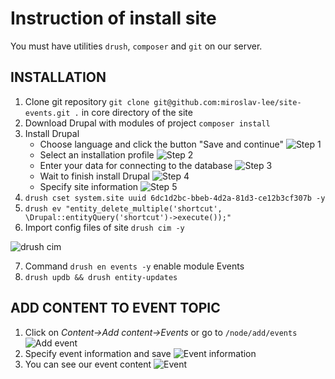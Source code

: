 # Instruction of install site
You must have utilities `drush`, `composer` and `git` on our server.

## INSTALLATION
1. Clone git repository `git clone git@github.com:miroslav-lee/site-events.git .` in core directory of the site
2. Download Drupal with modules of project `composer install`
3. Install Drupal
    * Choose language and click the button "Save and continue"
    ![Step 1](https://i.paste.pics/1234cc059b8d92b4138211220ead452f.png "Step 1")
    * Select an installation profile
    ![Step 2](https://i.paste.pics/ce148a0c1cbbd60d4e29580757b76c08.png "Step 2")
    * Enter your data for connecting to the database
    ![Step 3](https://i.paste.pics/8a7c838a095254ffdf2e6c59e0d390a5.png "Step 3")
    * Wait to finish install Drupal
    ![Step 4](https://i.paste.pics/00b496f4f0ff4ac18c8fa74c4c74d740.png "Step 4")
    * Specify site information
    ![Step 5](https://i.paste.pics/ef7432b97fe59683f20b147fb12cc82f.png "Step 5")
4. `drush cset system.site uuid 6dc1d2bc-bbeb-4d2a-81d3-ce12b3cf307b -y`
5. `drush ev "entity_delete_multiple('shortcut', \Drupal::entityQuery('shortcut')->execute());"`
6. Import config files of site `drush cim -y`

![drush cim](https://i.paste.pics/9303ff1116df35b71dec33e760719ccf.png "drush cim")

7. Command `drush en events -y` enable module Events
8. `drush updb && drush entity-updates`

## ADD CONTENT TO EVENT TOPIC
1. Click on _Content->Add content->Events_ or go to `/node/add/events`
![Add event](https://i.paste.pics/19d835b0888e0aaf46c17e4b6bb8e135.png "Add event")
2. Specify event information and save
![Event information](https://i.paste.pics/e9992791d1a9cef5d2821e9494c26fe7.png "Event information")
3. You can see our event content
![Event](https://i.paste.pics/b2b7600a357e576e318f995919ff8d7f.png "Event")
